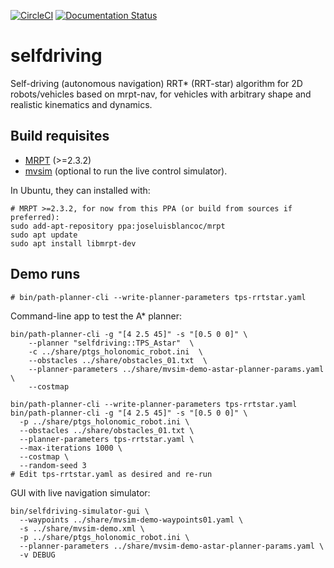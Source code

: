[![CircleCI](https://circleci.com/gh/jlblancoc/selfdriving/tree/develop.svg?style=svg)](https://circleci.com/gh/jlblancoc/selfdriving/tree/develop)
[![Documentation Status](https://readthedocs.org/projects/selfdriving/badge/?version=latest)](https://selfdriving.readthedocs.io/en/latest/?badge=latest)

# selfdriving
Self-driving (autonomous navigation) RRT* (RRT-star) algorithm for 2D robots/vehicles based on mrpt-nav, for vehicles with arbitrary shape and realistic kinematics and dynamics.

## Build requisites

- [MRPT](https://github.com/MRPT/mrpt/) (>=2.3.2)
- [mvsim](https://github.com/MRPT/mvsim/) (optional to run the live control simulator).

In Ubuntu, they can installed with:

```
# MRPT >=2.3.2, for now from this PPA (or build from sources if preferred):
sudo add-apt-repository ppa:joseluisblancoc/mrpt
sudo apt update
sudo apt install libmrpt-dev
```


## Demo runs

```
# bin/path-planner-cli --write-planner-parameters tps-rrtstar.yaml
```

Command-line app to test the A* planner:

```
bin/path-planner-cli -g "[4 2.5 45]" -s "[0.5 0 0]" \
    --planner "selfdriving::TPS_Astar"  \
    -c ../share/ptgs_holonomic_robot.ini  \
    --obstacles ../share/obstacles_01.txt  \
    --planner-parameters ../share/mvsim-demo-astar-planner-params.yaml  \
    --costmap
```

```
bin/path-planner-cli --write-planner-parameters tps-rrtstar.yaml
bin/path-planner-cli -g "[4 2.5 45]" -s "[0.5 0 0]" \
  -p ../share/ptgs_holonomic_robot.ini \
  --obstacles ../share/obstacles_01.txt \
  --planner-parameters tps-rrtstar.yaml \
  --max-iterations 1000 \
  --costmap \
  --random-seed 3
# Edit tps-rrtstar.yaml as desired and re-run
```

GUI with live navigation simulator:

```
bin/selfdriving-simulator-gui \
  --waypoints ../share/mvsim-demo-waypoints01.yaml \
  -s ../share/mvsim-demo.xml \
  -p ../share/ptgs_holonomic_robot.ini \
  --planner-parameters ../share/mvsim-demo-astar-planner-params.yaml \
  -v DEBUG
```
